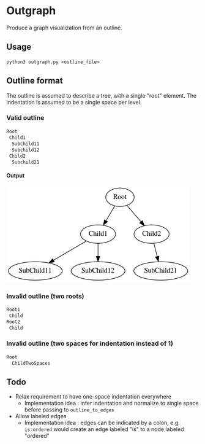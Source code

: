 # Outgraph

Produce a graph visualization from an outline.

## Usage
```
python3 outgraph.py <outline_file>
```

## Outline format

The outline is assumed to describe a tree, with a single "root" element.
The indentation is assumed to be a single space per level.

### Valid outline
```
Root
 Child1
  Subchild11
  Subchild12
 Child2
  Subchild21
```

#### Output
![Valid outline](valid_outline.png)

### Invalid outline (two roots)
```
Root1
 Child
Root2
 Child
```

### Invalid outline (two spaces for indentation instead of 1)
```
Root
  ChildTwoSpaces
```

## Todo

* Relax requirement to have one-space indentation everywhere
  * Implementation idea : infer indentation and normalize to single space before passing to `outline_to_edges`
* Allow labeled edges
  * Implementation idea : edges can be indicated by a colon, e.g. `is:ordered` would create an edge labeled "is" to a node labeled "ordered"
